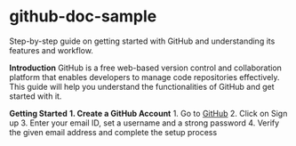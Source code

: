 # github-doc-sample
Step-by-step guide on getting started with GitHub and understanding its features and workflow.

**Introduction**
GitHub is a free web-based version control and collaboration platform that enables developers to manage code repositories effectively. This guide will help you understand the functionalities of GitHub and get started with it.

**Getting Started**
**1. Create a GitHub Account**
    1. Go to [GitHub](github.com)
    2. Click on Sign up
    3. Enter your email ID, set a username and a strong password
    4. Verify the given email address and complete the setup process

